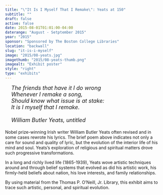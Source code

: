 ```yaml
---
title: "\"It Is I Myself That I Remake\": Yeats at 150"
subtitle: ""
draft: false
active: false
date: 2015-08-01T01:01:00-04:00
daterange: "August - Setptember 2015"
year: "2015"
sponsor: "Sponsored by The Boston College Libraries"
location: "backwall"
slug: "it-is-i-myself"
image: "2015/08-yeats.jpg"
imagethumb: "2015/08-yeats-thumb.png"
imagealt: "Exhibit poster"
style: "right"
type: "exhibits"
---
```


<div style="padding:0 0 0 20px; margin: 0 0 20px 0;  font-style: italic; font-size: 18px;">
The friends that have it I do wrong<br>
  Whenever I remake a song,<br>
  Should know what issue is at stake:<br>
  It is I myself that I remake.<br>
  <br>
  William Butler Yeats, untitled
</div>

<p>Nobel prize-winning Irish writer William Butler Yeats often revised   and in some cases rewrote his lyrics. The brief poem above indicates not   only a care for sound and quality of lyric, but the evolution of the   interior life of his mind and soul. Yeats&rsquo;s exploration of religious and   spiritual matters drove such progressive transformations.</p>
<p>In a long and richly lived life (1865-1939), Yeats wove artistic   techniques around and through belief systems that evolved as did his   artistic work, his firmly-held beliefs about nation, his love interests,   and family relationships.</p>
<p>By using material from the Thomas P. O&rsquo;Neill, Jr. Library, this   exhibit aims to trace such artistic, personal, and spiritual evolution.</p>

